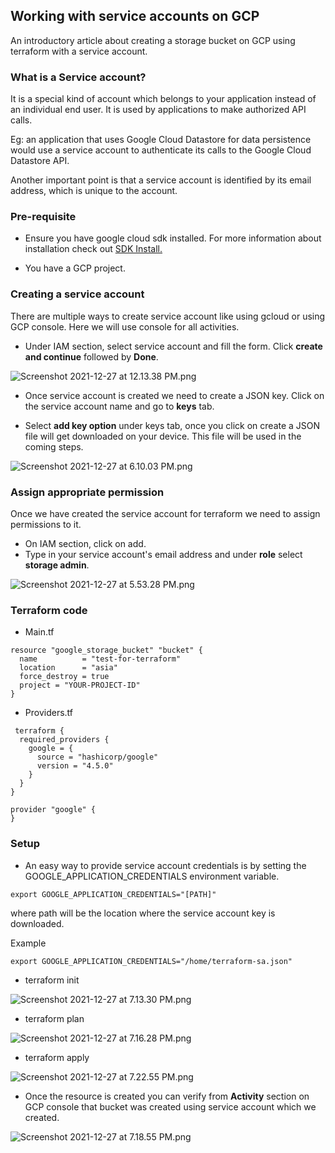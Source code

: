 ## Working with service accounts on GCP

An introductory article about creating a storage bucket on GCP using terraform with a service account.

### What is a Service account?

It is a special kind of account which belongs to your application instead of an individual end user. It is
used by applications to make authorized API calls. 

Eg: an application that uses Google Cloud Datastore for data persistence would use a service account to authenticate its calls to the Google Cloud Datastore API.

Another important point is that a service account is identified by its email address, which is unique to the account.


### Pre-requisite

 - Ensure you have google cloud sdk installed. For more information about installation check out  [ SDK Install.
](https://cloud.google.com/sdk/docs/install) 

- You have a GCP project.

### Creating a service account
There are multiple ways to create service account like using gcloud or using GCP console. Here we will use console for all activities.

- Under IAM section, select service account and fill the form. Click **create and continue** followed by **Done**.
 
![Screenshot 2021-12-27 at 12.13.38 PM.png](https://cdn.hashnode.com/res/hashnode/image/upload/v1640609057106/ZEuB2QqDM.png)

- Once service account is created we need to create a JSON key.
Click on the service account name and go to **keys** tab.

- Select **add key option** under keys tab, once you click on create a JSON file will get downloaded on your device. This file will be used in the coming steps.

![Screenshot 2021-12-27 at 6.10.03 PM.png](https://cdn.hashnode.com/res/hashnode/image/upload/v1640609194041/ss34gg8vL.png)

### Assign appropriate permission
Once we have created the service account for terraform we need to assign permissions to it.

- On IAM section, click on add.
- Type in your service account's email address and under **role** select **storage admin**.

![Screenshot 2021-12-27 at 5.53.28 PM.png](https://cdn.hashnode.com/res/hashnode/image/upload/v1640608286763/lhPM0pFBT.png)

### Terraform code

- Main.tf

```
resource "google_storage_bucket" "bucket" {
  name          = "test-for-terraform"
  location      = "asia"
  force_destroy = true
  project = "YOUR-PROJECT-ID"
}
``` 
- Providers.tf

```
 terraform {
  required_providers {
    google = {
      source = "hashicorp/google"
      version = "4.5.0"
    }
  }
}

provider "google" {
}
``` 

### Setup

- An easy way to provide service account credentials is by setting the GOOGLE_APPLICATION_CREDENTIALS environment variable.

```
export GOOGLE_APPLICATION_CREDENTIALS="[PATH]"
``` 
where path will be the location where the service account key is downloaded.

Example

```
export GOOGLE_APPLICATION_CREDENTIALS="/home/terraform-sa.json"                                                                                                                         
 ``` 
- terraform init

![Screenshot 2021-12-27 at 7.13.30 PM.png](https://cdn.hashnode.com/res/hashnode/image/upload/v1640612759543/kW91pebeu.png)

- terraform plan 

![Screenshot 2021-12-27 at 7.16.28 PM.png](https://cdn.hashnode.com/res/hashnode/image/upload/v1640612840333/Jts_lyqTC.png)

- terraform apply

![Screenshot 2021-12-27 at 7.22.55 PM.png](https://cdn.hashnode.com/res/hashnode/image/upload/v1640613257754/M7eLdVfEp.png)

- Once the resource is created you can verify from **Activity** section on GCP console that bucket was created using service account which we created.


![Screenshot 2021-12-27 at 7.18.55 PM.png](https://cdn.hashnode.com/res/hashnode/image/upload/v1640613328489/98V7bwtfu.png)
